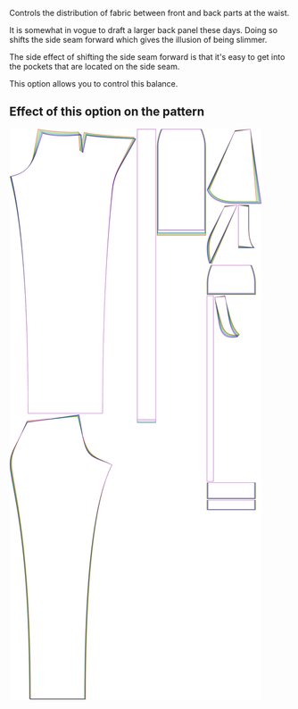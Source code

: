 Controls the distribution of fabric between front and back parts at the waist.

It is somewhat in vogue to draft a larger back panel these days.
Doing so shifts the side seam forward which gives the illusion of being
slimmer.

The side effect of shifting the side seam forward is that it's easy
to get into the pockets that are located on the side seam.

This option allows you to control this balance.

## Effect of this option on the pattern

![This image shows the effect of this option by superimposing several variants that have a different value for this option](charlie_waistbalance_sample.svg "Effect of this option on the pattern")
